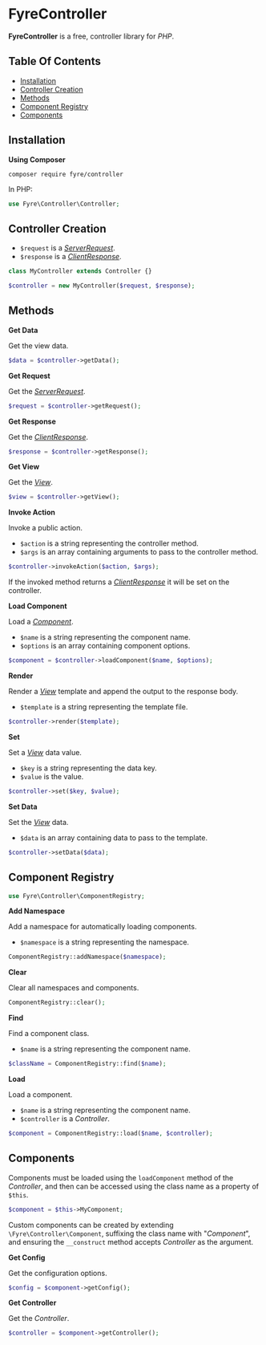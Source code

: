 # FyreController

**FyreController** is a free, controller library for *PHP*.


## Table Of Contents
- [Installation](#installation)
- [Controller Creation](#controller-creation)
- [Methods](#methods)
- [Component Registry](#component-registry)
- [Components](#components)



## Installation

**Using Composer**

```
composer require fyre/controller
```

In PHP:

```php
use Fyre\Controller\Controller;
```


## Controller Creation

- `$request` is a [*ServerRequest*](https://github.com/elusivecodes/FyreServer#server-requests).
- `$response` is a [*ClientResponse*](https://github.com/elusivecodes/FyreServer#client-responses).

```php
class MyController extends Controller {}

$controller = new MyController($request, $response);
```


## Methods

**Get Data**

Get the view data.

```php
$data = $controller->getData();
```

**Get Request**

Get the [*ServerRequest*](https://github.com/elusivecodes/FyreServer#server-requests).

```php
$request = $controller->getRequest();
```

**Get Response**

Get the [*ClientResponse*](https://github.com/elusivecodes/FyreServer#client-responses).

```php
$response = $controller->getResponse();
```

**Get View**

Get the [*View*](https://github.com/elusivecodes/FyreView).

```php
$view = $controller->getView();
```

**Invoke Action**

Invoke a public action.

- `$action` is a string representing the controller method.
- `$args` is an array containing arguments to pass to the controller method.

```php
$controller->invokeAction($action, $args);
```

If the invoked method returns a [*ClientResponse*](https://github.com/elusivecodes/FyreServer#client-responses) it will be set on the controller.

**Load Component**

Load a [*Component*](#components).

- `$name` is a string representing the component name.
- `$options` is an array containing component options.

```php
$component = $controller->loadComponent($name, $options);
```

**Render**

Render a [*View*](https://github.com/elusivecodes/FyreView) template and append the output to the response body.

- `$template` is a string representing the template file.

```php
$controller->render($template);
```

**Set**

Set a [*View*](https://github.com/elusivecodes/FyreView) data value.

- `$key` is a string representing the data key.
- `$value` is the value.

```php
$controller->set($key, $value);
```

**Set Data**

Set the [*View*](https://github.com/elusivecodes/FyreView) data.

- `$data` is an array containing data to pass to the template.

```php
$controller->setData($data);
```


## Component Registry

```php
use Fyre\Controller\ComponentRegistry;
```

**Add Namespace**

Add a namespace for automatically loading components.

- `$namespace` is a string representing the namespace.

```php
ComponentRegistry::addNamespace($namespace);
```

**Clear**

Clear all namespaces and components.

```php
ComponentRegistry::clear();
```

**Find**

Find a component class.

- `$name` is a string representing the component name.

```php
$className = ComponentRegistry::find($name);
```

**Load**

Load a component.

- `$name` is a string representing the component name.
- `$controller` is a *Controller*.

```php
$component = ComponentRegistry::load($name, $controller);
```


## Components

Components must be loaded using the `loadComponent` method of the *Controller*, and then can be accessed using the class name as a property of `$this`.

```php
$component = $this->MyComponent;
```

Custom components can be created by extending `\Fyre\Controller\Component`, suffixing the class name with "*Component*", and ensuring the `__construct` method accepts *Controller* as the argument.

**Get Config**

Get the configuration options.

```php
$config = $component->getConfig();
```

**Get Controller**

Get the *Controller*.

```php
$controller = $component->getController();
```